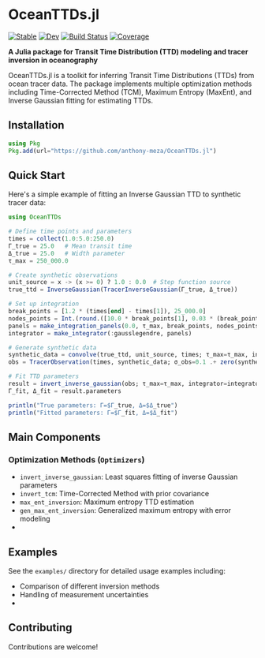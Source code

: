 # OceanTTDs.jl

[![Stable](https://img.shields.io/badge/docs-stable-blue.svg)](https://anthony-meza.github.io/OceanTTDs.jl/stable/)
[![Dev](https://img.shields.io/badge/docs-dev-blue.svg)](https://anthony-meza.github.io/OceanTTDs.jl/dev/)
[![Build Status](https://github.com/anthony-meza/OceanTTDs.jl/actions/workflows/CI.yml/badge.svg?branch=main)](https://github.com/anthony-meza/OceanTTDs.jl/actions/workflows/CI.yml?query=branch%3Amain)
[![Coverage](https://codecov.io/gh/anthony-meza/OceanTTDs.jl/branch/main/graph/badge.svg)](https://codecov.io/gh/anthony-meza/OceanTTDs.jl)

**A Julia package for Transit Time Distribution (TTD) modeling and tracer inversion in oceanography**

OceanTTDs.jl is a toolkit for inferring Transit Time Distributions (TTDs) from ocean tracer data. The package implements multiple optimization methods including Time-Corrected Method (TCM), Maximum Entropy (MaxEnt), and Inverse Gaussian fitting for estimating TTDs.

## Installation

```julia
using Pkg
Pkg.add(url="https://github.com/anthony-meza/OceanTTDs.jl")
```

## Quick Start

Here's a simple example of fitting an Inverse Gaussian TTD to synthetic tracer data:

```julia
using OceanTTDs

# Define time points and parameters
times = collect(1.0:5.0:250.0)
Γ_true = 25.0   # Mean transit time
Δ_true = 25.0   # Width parameter
τ_max = 250_000.0

# Create synthetic observations
unit_source = x -> (x >= 0) ? 1.0 : 0.0  # Step function source
true_ttd = InverseGaussian(TracerInverseGaussian(Γ_true, Δ_true))

# Set up integration
break_points = [1.2 * (times[end] - times[1]), 25_000.0]
nodes_points = Int.(round.([10.0 * break_points[1], 0.03 * (break_points[2] - break_points[1]), 0.01 * (τ_max - break_points[2])]))
panels = make_integration_panels(0.0, τ_max, break_points, nodes_points)
integrator = make_integrator(:gausslegendre, panels)

# Generate synthetic data
synthetic_data = convolve(true_ttd, unit_source, times; τ_max=τ_max, integrator=integrator)
obs = TracerObservation(times, synthetic_data; σ_obs=0.1 .+ zero(synthetic_data), f_src=unit_source)

# Fit TTD parameters
result = invert_inverse_gaussian(obs; τ_max=τ_max, integrator=integrator)
Γ_fit, Δ_fit = result.parameters

println("True parameters: Γ=$Γ_true, Δ=$Δ_true")
println("Fitted parameters: Γ=$Γ_fit, Δ=$Δ_fit")
```

## Main Components

### Optimization Methods (`Optimizers`)
- `invert_inverse_gaussian`: Least squares fitting of inverse Gaussian parameters
- `invert_tcm`: Time-Corrected Method with prior covariance 
- `max_ent_inversion`: Maximum entropy TTD estimation
- `gen_max_ent_inversion`: Generalized maximum entropy with error modeling
- 
## Examples

See the `examples/` directory for detailed usage examples including:
- Comparison of different inversion methods
- Handling of measurement uncertainties
- 
## Contributing

Contributions are welcome!
